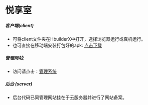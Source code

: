 # 悦享室

##### 客户端(client)

- 可将client文件夹在HbuilderX中打开，选择浏览器运行或真机运行。
- 也可直接在移动端安装打包好的apk: [点击下载](http://120.27.208.220/download/yxs.apk)



##### 管理网站:

- 访问请点击：[管理系统](http://120.27.208.220/manage)



##### 后台 (server)

- 后台代码已同管理网站挂在于云服务器并进行了网站备案。

